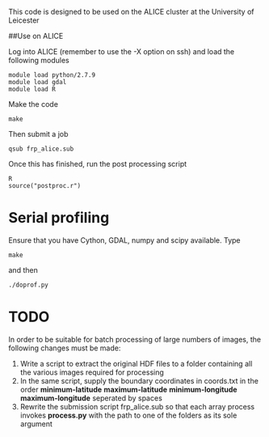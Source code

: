 This code is designed to be used on the ALICE cluster at the University of Leicester

##Use on ALICE

Log into ALICE (remember to use the -X option on ssh) and load the following modules

    module load python/2.7.9
    module load gdal
    module load R
    
Make the code

    make

Then submit a job

    qsub frp_alice.sub

Once this has finished, run the post processing script 

    R
    source("postproc.r")

# Serial profiling

Ensure that you have Cython, GDAL, numpy and scipy available. Type 

    make

and then 

    ./doprof.py

# TODO

In order to be suitable for batch processing of large numbers of images, the following changes must be made:

1. Write a script to extract the original HDF files to a folder containing all the various images required for processing
2. In the same script, supply the boundary coordinates in coords.txt in the order **minimum-latitude** **maximum-latitude** **minimum-longitude** **maximum-longitude** seperated by spaces
3. Rewrite the submission script frp_alice.sub so that each array process invokes **process.py** with the path to one of the folders as its sole argument
